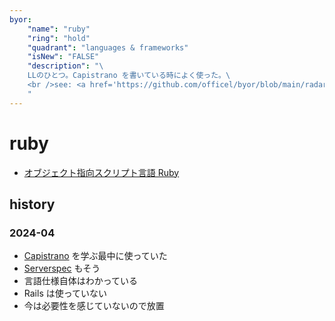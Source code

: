 ```yaml
---
byor:
    "name": "ruby"
    "ring": "hold"
    "quadrant": "languages & frameworks"
    "isNew": "FALSE"
    "description": "\
    LLのひとつ。Capistrano を書いている時によく使った。\
    <br />see: <a href='https://github.com/officel/byor/blob/main/radar/languages_frameworks/ruby.md'>note</a>\
    "
---
```


# ruby

- [オブジェクト指向スクリプト言語 Ruby](https://www.ruby-lang.org/ja/)

## history

### 2024-04

- [Capistrano](https://capistranorb.com/) を学ぶ最中に使っていた
- [Serverspec](https://serverspec.org/) もそう
- 言語仕様自体はわかっている
- Rails は使っていない
- 今は必要性を感じていないので放置
